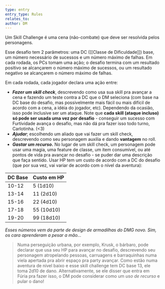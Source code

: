 ```yaml
---
type: entry
entry_type: Rules
relates_to: 
author: DM
---
```

Um Skill Challenge é uma cena (não-combate) que deve ser resolvida pelos personagens. 

Esse desafio tem 2 parâmetros: uma DC ([[Classe de Dificuldade]]) base, um número necessário de sucessos e um número máximo de falhas. Em cada rodada, os PCs tomam uma ação; o desafio termina com um resultado positivo se alcançarem o número máximo de sucessos, ou um resultado negativo se alcançarem o número máximo de falhas.

Em cada rodada, cada jogador declara uma ação entre:
- ***Fazer um skill check***, descrevendo como usa sua skill pra avançar a cena e fazendo um teste contra a DC que o DM seleciona (com base na DC base do desafio, mas possivelmente mais fácil ou mais difícil de acordo com a cena, a idéia do jogador, etc). Dependendo da ocasião, isso pode inclusive ser um ataque. Note que **cada skill (ataque incluso) só pode ser usada uma vez por desafio** - conseguir um sucesso com Furtividade avança o desafio, mas não dá pra fazer isso todo turno, Carlotinha. (<3) 
- ***Ajudar***; escolhendo um aliado que vai fazer um skill check, descrevendo como seu personagem auxilia e dando **vantagem** no roll.
- ***Gastar um recurso*.** No lugar de um skill check, um personagem pode usar uma magia, uma feature de classe, um item consumível, ou até pontos de vida pra avançar no desafio - se puder dar uma descrição que faça sentido. Usar HP tem um custo de acordo com a DC do desafio (que por sua vez, vai variar de acordo com o nível da aventura):

| DC Base | Custo em HP |
| ------- | ----------- |
| 10-12   | 5 (1d10)    |
| 13-14   | 11 (2d10)   |
| 15-16   | 22 (4d10)   |
| 17-18   | 55 (10d10)  |
| 19-20   | 99 (18d10)  |
*Esses números vem da parte de design de armadilhas do DMG novo. Sim, os cara aprenderam a pesar a mão...*

>Numa perseguição urbana, por exemplo, Krusk, o bárbaro, pode declarar que usa seu HP para avançar no desafio, descrevendo seu personagem atropelando pessoas, carruagens e barraquinhas numa viela apertada pra abrir espaço pra party avançar. Como estão numa aventura de nível baixo e esse skill challenge tem DC base 13, ele toma 2d10 de dano.  Alternativamente, se ele disser que entra em Fúria pra fazer isso, o DM pode considerar como um *uso de recurso* e pular o dano!